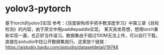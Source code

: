 # yolov3-pytorch
基于torch的yolov3实现
参考：《百度架构师手把手教深度学习》中第三章《目标检测》的内容，由于原文中用paddlepaddle实现，
某天突发奇想，想用torch重新实现一遍，也正好当作温习。数据集由于超过100M无法上传，可以自行下载。
直接在aistudio中找公开数据集就行。这里放个链接：https://aistudio.baidu.com/aistudio/datasetdetail/19748
